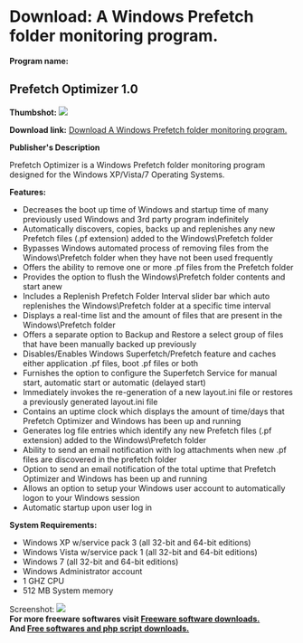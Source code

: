 # Download: A Windows Prefetch folder monitoring program.

**Program name:**

## Prefetch Optimizer 1.0

  
**Thumbshot:** ![](http://www.freewarefiles.com/screenshot/prefetchopt_md.jpg)   
  
**Download link:** [Download A Windows Prefetch folder monitoring program.](http://freesoftwares.boysofts.com/Prefetch-Optimizer_program_65058.html)  
  


**Publisher's Description**  
  


Prefetch Optimizer is a Windows Prefetch folder monitoring program designed for the Windows XP/Vista/7 Operating Systems. 

**Features:**

  * Decreases the boot up time of Windows and startup time of many previously used Windows and 3rd party program indefinitely 
  * Automatically discovers, copies, backs up and replenishes any new Prefetch files (.pf extension) added to the Windows\Prefetch folder 
  * Bypasses Windows automated process of removing files from the Windows\Prefetch folder when they have not been used frequently 
  * Offers the ability to remove one or more .pf files from the Prefetch folder 
  * Provides the option to flush the Windows\Prefetch folder contents and start anew 
  * Includes a Replenish Prefetch Folder Interval slider bar which auto replenishes the Windows\Prefetch folder at a specific time interval 
  * Displays a real-time list and the amount of files that are present in the Windows\Prefetch folder 
  * Offers a separate option to Backup and Restore a select group of files that have been manually backed up previously 
  * Disables/Enables Windows Superfetch/Prefetch feature and caches either application .pf files, boot .pf files or both 
  * Furnishes the option to configure the Superfetch Service for manual start, automatic start or automatic (delayed start) 
  * Immediately invokes the re-generation of a new layout.ini file or restores a previously generated layout.ini file 
  * Contains an uptime clock which displays the amount of time/days that Prefetch Optimizer and Windows has been up and running 
  * Generates log file entries which identify any new Prefetch files (.pf extension) added to the Windows\Prefetch folder 
  * Ability to send an email notification with log attachments when new .pf files are discovered in the prefetch folder 
  * Option to send an email notification of the total uptime that Prefetch Optimizer and Windows has been up and running 
  * Allows an option to setup your Windows user account to automatically logon to your Windows session 
  * Automatic startup upon user log in 

**System Requirements:**

  * Windows XP w/service pack 3 (all 32-bit and 64-bit editions) 
  * Windows Vista w/service pack 1 (all 32-bit and 64-bit editions) 
  * Windows 7 (all 32-bit and 64-bit editions) 
  * Windows Administrator account 
  * 1 GHZ CPU 
  * 512 MB System memory 

  
  
Screenshot: ![](http://www.freewarefiles.com/screenshot/prefetchopt.jpg)   
**For more freeware softwares visit [Freeware software downloads.](http://freesoftwares.boysofts.com/)**   
**And [Free softwares and php script downloads.](http://www.boysofts.com/)**
